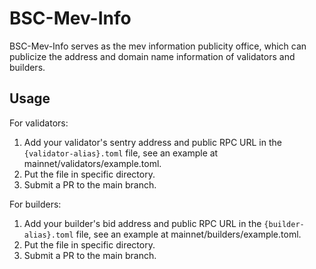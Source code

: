 # BSC-Mev-Info

BSC-Mev-Info serves as the mev information publicity office, which can publicize the address and domain name information 
of validators and builders.

## Usage

For validators:
1. Add your validator's sentry address and public RPC URL in the `{validator-alias}.toml` file, see an example at mainnet/validators/example.toml.
2. Put the file in specific directory.
3. Submit a PR to the main branch.

For builders:
1. Add your builder's bid address and public RPC URL in the `{builder-alias}.toml` file, see an example at mainnet/builders/example.toml.
2. Put the file in specific directory.
3. Submit a PR to the main branch.
